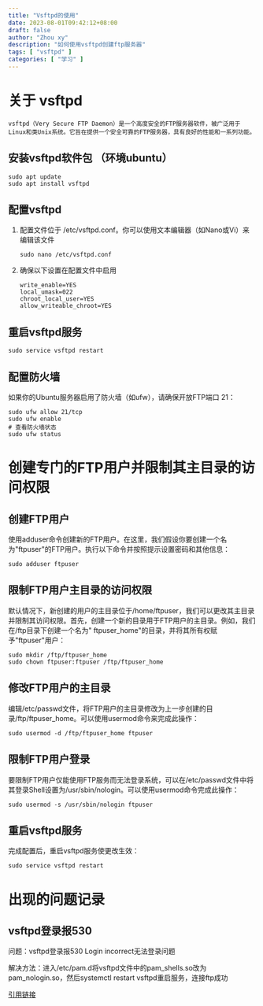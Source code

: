```yaml
---
title: "Vsftpd的使用"
date: 2023-08-01T09:42:12+08:00
draft: false
author: "Zhou xy"
description: "如何使用vsftpd创建ftp服务器"
tags: [ "vsftpd" ]
categories: [ "学习" ]
---
```


# 关于 vsftpd

    vsftpd（Very Secure FTP Daemon）是一个高度安全的FTP服务器软件，被广泛用于Linux和类Unix系统。它旨在提供一个安全可靠的FTP服务器，具有良好的性能和一系列功能。

## 安装vsftpd软件包 （环境ubuntu）

```shell
sudo apt update
sudo apt install vsftpd
```

## 配置vsftpd

1. 配置文件位于 /etc/vsftpd.conf。你可以使用文本编辑器（如Nano或Vi）来编辑该文件

    ```shell
    sudo nano /etc/vsftpd.conf
    ```

2. 确保以下设置在配置文件中启用

    ```
    write_enable=YES
    local_umask=022
    chroot_local_user=YES
    allow_writeable_chroot=YES
    ```

## 重启vsftpd服务

```shell
sudo service vsftpd restart
```

## 配置防火墙

如果你的Ubuntu服务器启用了防火墙（如ufw），请确保开放FTP端口 21：

```shell
sudo ufw allow 21/tcp
sudo ufw enable
# 查看防火墙状态
sudo ufw status
```

# 创建专门的FTP用户并限制其主目录的访问权限

## 创建FTP用户

使用adduser命令创建新的FTP用户。在这里，我们假设你要创建一个名为"ftpuser"的FTP用户。执行以下命令并按照提示设置密码和其他信息：

```shell
sudo adduser ftpuser
```

## 限制FTP用户主目录的访问权限

默认情况下，新创建的用户的主目录位于/home/ftpuser，我们可以更改其主目录并限制其访问权限。首先，创建一个新的目录用于FTP用户的主目录。例如，我们在/ftp目录下创建一个名为"
ftpuser_home"的目录，并将其所有权赋予"ftpuser"用户：

```shell
sudo mkdir /ftp/ftpuser_home
sudo chown ftpuser:ftpuser /ftp/ftpuser_home
```

## 修改FTP用户的主目录

编辑/etc/passwd文件，将FTP用户的主目录修改为上一步创建的目录/ftp/ftpuser_home。可以使用usermod命令来完成此操作：

```shell
sudo usermod -d /ftp/ftpuser_home ftpuser
```

## 限制FTP用户登录

要限制FTP用户仅能使用FTP服务而无法登录系统，可以在/etc/passwd文件中将其登录Shell设置为/usr/sbin/nologin。可以使用usermod命令完成此操作：

```shell
sudo usermod -s /usr/sbin/nologin ftpuser
```

## 重启vsftpd服务

完成配置后，重启vsftpd服务使更改生效：

```shell
sudo service vsftpd restart
```

# 出现的问题记录

## vsftpd登录报530

问题：vsftpd登录报530 Login incorrect无法登录问题

解决方法：进入/etc/pam.d将vsftpd文件中的pam_shells.so改为pam_nologin.so，然后systemctl restart vsftpd重启服务，连接ftp成功

[引用链接](https://www.cnblogs.com/lipanchn/p/11783518.html#:~:text=%E8%A7%A3%E5%86%B3%EF%BC%9A%20%E8%BF%9B%E5%85%A5%2Fetc%2Fpam.d%E5%B0%86vsftpd%E6%96%87%E4%BB%B6%E4%B8%AD%E7%9A%84pam_shells.so%E6%94%B9%E4%B8%BApam_nologin.so%EF%BC%8C%E7%84%B6%E5%90%8Esystemctl,restart%20vsftpd%E9%87%8D%E5%90%AF%E6%9C%8D%E5%8A%A1%EF%BC%8C%E8%BF%9E%E6%8E%A5ftp%E6%88%90%E5%8A%9F)
